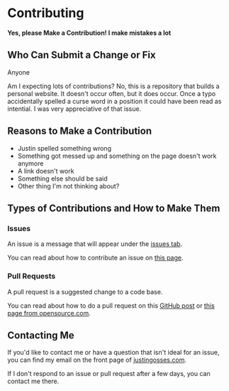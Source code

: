 # Contributing

<b>Yes, please Make a Contribution! I make mistakes a lot</b>

## Who Can Submit a Change or Fix

Anyone

Am I expecting lots of contributions? No, this is a repository that builds a personal website. It doesn't occur often, but it does occur. Once a typo accidentally spelled a curse word in a position it could have been read as intential. I was very appreciative of that issue.

## Reasons to Make a Contribution
- Justin spelled something wrong
- Something got messed up and something on the page doesn't work anymore
- A link doesn't work
- Something else should be said
- Other thing I'm not thinking about?

## Types of Contributions and How to Make Them

### Issues
An issue is a message that will appear under the [issues tab](https://github.com/JustinGOSSES/justingosses-website/issues). 

You can read about how to contribute an issue on [this page](https://docs.github.com/en/issues/tracking-your-work-with-issues/creating-an-issue).

### Pull Requests
A pull request is a suggested change to a code base. 

You can read about how to do a pull request on this [GitHub post](https://opensource.com/article/19/7/create-pull-request-github) or [this page from opensource.com](https://opensource.com/article/19/7/create-pull-request-github).


## Contacting Me
If you'd like to contact me or have a question that isn't ideal for an issue, you can find my email on the front page of [justingosses.com](https://justingosses.com).

If I don't respond to an issue or pull request after a few days, you can contact me there.